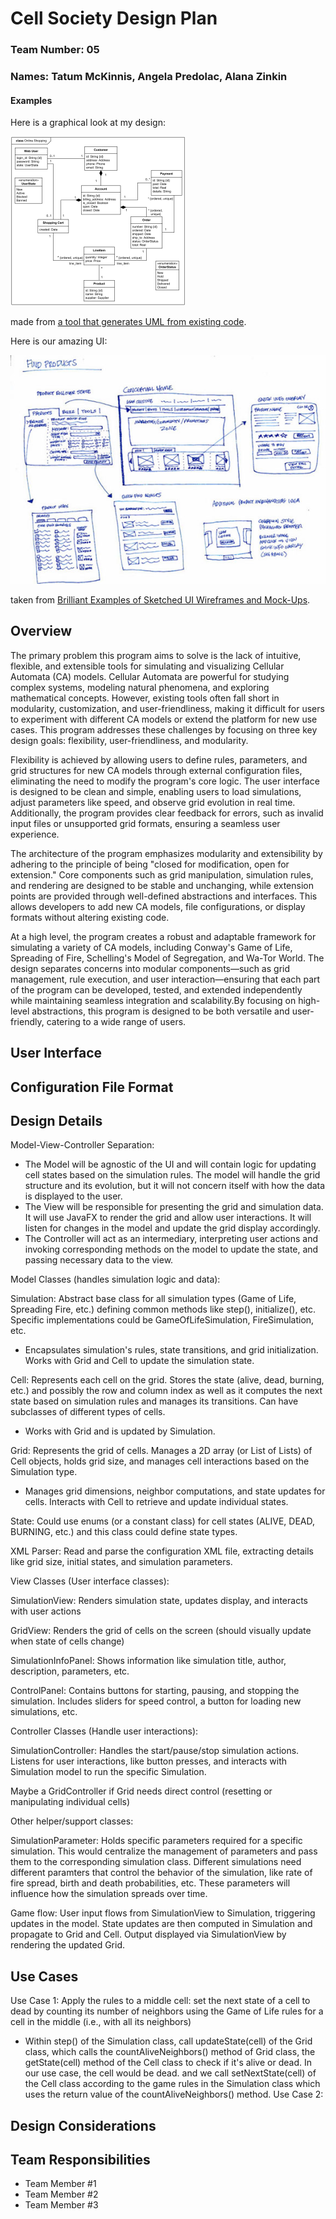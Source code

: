 # Cell Society Design Plan

### Team Number: 05

### Names: Tatum McKinnis, Angela Predolac, Alana Zinkin

#### Examples

Here is a graphical look at my design:

![This is cool, too bad you can't see it](images/online-shopping-uml-example.png "An initial UI")

made from [a tool that generates UML from existing code](http://staruml.io/).

Here is our amazing UI:

![This is cool, too bad you can't see it](images/29-sketched-ui-wireframe.jpg "An alternate design")

taken from [Brilliant Examples of Sketched UI Wireframes and Mock-Ups](https://onextrapixel.com/40-brilliant-examples-of-sketched-ui-wireframes-and-mock-ups/).

## Overview

The primary problem this program aims to solve is the lack of intuitive, flexible, and extensible tools for simulating and visualizing Cellular Automata (CA) models. Cellular Automata are powerful for studying complex systems, modeling natural phenomena, and exploring mathematical concepts. However, existing tools often fall short in modularity, customization, and user-friendliness, making it difficult for users to experiment with different CA models or extend the platform for new use cases. This program addresses these challenges by focusing on three key design goals: flexibility, user-friendliness, and modularity.

Flexibility is achieved by allowing users to define rules, parameters, and grid structures for new CA models through external configuration files, eliminating the need to modify the program's core logic. The user interface is designed to be clean and simple, enabling users to load simulations, adjust parameters like speed, and observe grid evolution in real time. Additionally, the program provides clear feedback for errors, such as invalid input files or unsupported grid formats, ensuring a seamless user experience.

The architecture of the program emphasizes modularity and extensibility by adhering to the principle of being "closed for modification, open for extension." Core components such as grid manipulation, simulation rules, and rendering are designed to be stable and unchanging, while extension points are provided through well-defined abstractions and interfaces. This allows developers to add new CA models, file configurations, or display formats without altering existing code.

At a high level, the program creates a robust and adaptable framework for simulating a variety of CA models, including Conway's Game of Life, Spreading of Fire, Schelling's Model of Segregation, and Wa-Tor World. The design separates concerns into modular components—such as grid management, rule execution, and user interaction—ensuring that each part of the program can be developed, tested, and extended independently while maintaining seamless integration and scalability.By focusing on high-level abstractions, this program is designed to be both versatile and user-friendly, catering to a wide range of users.

## User Interface

## Configuration File Format

## Design Details

Model-View-Controller Separation:

* The Model will be agnostic of the UI and will contain logic for updating cell states based on the simulation rules. The model will handle the grid structure and its evolution, but it will not concern itself with how the data is displayed to the user.
* The View will be responsible for presenting the grid and simulation data. It will use JavaFX to render the grid and allow user interactions. It will listen for changes in the model and update the grid display accordingly.
* The Controller will act as an intermediary, interpreting user actions and invoking corresponding methods on the model to update the state, and passing necessary data to the view.

Model Classes (handles simulation logic and data):

Simulation: Abstract base class for all simulation types (Game of Life, Spreading Fire, etc.) defining common methods like step(), initialize(), etc. Specific implementations could be GameOfLifeSimulation, FireSimulation, etc.

- Encapsulates simulation's rules, state transitions, and grid initialization. Works with Grid and Cell to update the simulation state.

Cell: Represents each cell on the grid. Stores the state (alive, dead, burning, etc.) and possibly the row and column index as well as it computes the next state based on simulation rules and manages its transitions. Can have subclasses of different types of cells.

- Works with Grid and is updated by Simulation.

Grid: Represents the grid of cells. Manages a 2D array (or List of Lists) of Cell objects, holds grid size, and manages cell interactions based on the Simulation type.

- Manages grid dimensions, neighbor computations, and state updates for cells. Interacts with Cell to retrieve and update individual states.

State: Could use enums (or a constant class) for cell states (ALIVE, DEAD, BURNING, etc.) and this class could define state types.

XML Parser: Read and parse the configuration XML file, extracting details like grid size, initial states, and simulation parameters.

View Classes (User interface classes):

SimulationView: Renders simulation state, updates display, and interacts with user actions

GridView: Renders the grid of cells on the screen (should visually update when state of cells change)

SimulationInfoPanel: Shows information like simulation title, author, description, parameters, etc.

ControlPanel: Contains buttons for starting, pausing, and stopping the simulation. Includes sliders for speed control, a button for loading new simulations, etc.

Controller Classes (Handle user interactions):

SimulationController: Handles the start/pause/stop simulation actions. Listens for user interactions, like button presses, and interacts with Simulation model to run the specific Simulation.

Maybe a GridController if Grid needs direct control (resetting or manipulating individual cells)

Other helper/support classes:

SimulationParameter: Holds specific parameters required for a specific simulation. This would centralize the management of parameters and pass them to the corresponding simulation class. Different simulations need different paramters that control the behavior of the simulation, like rate of fire spread, birth and death probabilities, etc. These parameters will influence how the simulation spreads over time.

Game flow: User input flows from SimulationView to Simulation, triggering updates in the model. State updates are then computed in Simulation and propagate to Grid and Cell. Output displayed via SimulationView by rendering the updated Grid. 

## Use Cases
Use Case 1: Apply the rules to a middle cell: set the next state of a cell to dead by counting its number of neighbors using the Game of Life rules for a cell in the middle (i.e., with all its neighbors)
 * Within step() of the Simulation class, call updateState(cell) of the Grid class, which calls the countAliveNeighbors() method of Grid class, the getState(cell) method of the Cell class to check if it's alive or dead. In our use case, the cell would be dead.
   and we call setNextState(cell) of the Cell class according to the game rules in the Simulation class which uses the return value of the countAliveNeighbors() method.
Use Case 2:
## Design Considerations

## Team Responsibilities

* Team Member #1
* Team Member #2
* Team Member #3
